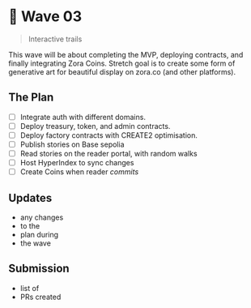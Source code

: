 # :footprints: Wave 03
> Interactive trails

This wave will be about completing the MVP, deploying contracts, and finally integrating Zora 
Coins. Stretch goal is to create some form of generative art for beautiful display on zora.co 
(and other platforms).

## The Plan

- [ ] Integrate auth with different domains.
- [ ] Deploy treasury, token, and admin contracts.
- [ ] Deploy factory contracts with CREATE2 optimisation.
- [ ] Publish stories on Base sepolia
- [ ] Read stories on the reader portal, with random walks
- [ ] Host HyperIndex to sync changes
- [ ] Create Coins when reader _commits_

## Updates

- any changes
- to the
- plan during
- the wave

## Submission

- list of
- PRs created